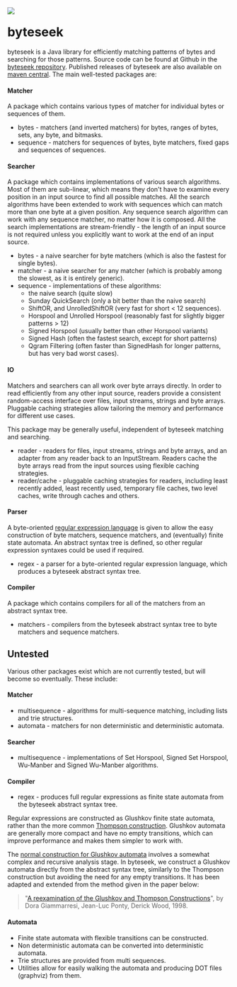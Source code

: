 
<img align="left" src="images/byteseek_logo_64x63.png"> 

# byteseek

byteseek is a Java library for efficiently matching patterns of bytes and searching for those patterns.  Source code can be found at Github in the [byteseek repository](https://github.com/nishihatapalmer/byteseek). Published releases of byteseek are also available on [maven central](https://search.maven.org/#search|ga|1|byteseek).  The main well-tested packages are:

#### Matcher

A package which contains various types of matcher for individual bytes or sequences of them.
* bytes - matchers (and inverted matchers) for bytes, ranges of bytes, sets, any byte, and bitmasks.
* sequence - matchers for sequences of bytes, byte matchers, fixed gaps and sequences of sequences.  

#### Searcher

A package which contains implementations of various search algorithms.  Most of them are sub-linear, which means they don't have to examine every position in an input source to find all possible matches.  All the search algorithms have been extended to work with sequences which can match more than one byte at a given position.  Any sequence search algorithm can work with any sequence matcher, no matter how it is composed.  All the search implementations are stream-friendly - the length of an input source is not required unless you explicitly want to work at the end of an input source.  

* bytes - a naive searcher for byte matchers (which is also the fastest for single bytes).
* matcher - a naive searcher for any matcher (which is probably among the slowest, as it is entirely generic).
* sequence - implementations of these algorithms:
  * the naive search (quite slow)
  * Sunday QuickSearch (only a bit better than the naive search)
  * ShiftOR, and UnrolledShiftOR (very fast for short < 12 sequences).
  * Horspool and Unrolled Horspool (reasonably fast for slightly bigger patterns > 12)
  * Signed Horspool (usually better than other Horspool variants)
  * Signed Hash (often the fastest search, except for short patterns)
  * Qgram Filtering (often faster than SignedHash for longer patterns, but has very bad worst cases).

#### IO

Matchers and searchers can all work over byte arrays directly.  In order to read efficiently from any other input source,
readers provide a consistent random-access interface over files, input streams, strings and byte arrays.  Pluggable caching strategies allow tailoring the memory and performance for different use cases.

This package may be generally useful, independent of byteseek matching and searching.

* reader - readers for files, input streams, strings and byte arrays, and an adapter from any reader back to an InputStream.  Readers cache the byte arrays read from the input sources using flexible caching strategies.
* reader/cache - pluggable caching strategies for readers, including least recently added, least recently used, temporary file caches, two level caches, write through caches and others.

#### Parser
A byte-oriented [regular expression language](syntax.md) is given to allow the easy construction of byte matchers, sequence matchers, and (eventually) finite state automata.  An abstract syntax tree is defined, so other regular expression syntaxes could be used if required.
* regex - a parser for a byte-oriented regular expression language, which produces a byteseek abstract syntax tree.

#### Compiler
A package which contains compilers for all of the matchers from an abstract syntax tree.
* matchers - compilers from the byteseek abstract syntax tree to byte matchers and sequence matchers.

## Untested
Various other packages exist which are not currently tested, but will become so eventually.  These include:

#### Matcher
* multisequence - algorithms for multi-sequence matching, including lists and trie structures.
* automata - matchers for non deterministic and deterministic automata.

#### Searcher
* multisequence - implementations of Set Horspool, Signed Set Horspool, Wu-Manber and Signed Wu-Manber algorithms.

#### Compiler
* regex - produces full regular expressions as finite state automata from the byteseek abstract syntax tree.

Regular expressions are constructed as Glushkov finite state automata, rather than the more common [Thompson construction](https://en.wikipedia.org/wiki/Thompson's_construction).  Glushkov automata are generally more compact and have no empty transitions, which can improve performance and makes them simpler to work with.

The [normal construction for Glushkov automata](https://en.wikipedia.org/wiki/Glushkov's_construction_algorithm) involves a somewhat complex and recursive analysis stage.  In byteseek, we construct a Glushkov automata directly from the abstract syntax tree, similarly to the Thompson construction but avoiding the need for any empty transitions. It has been adapted and extended from the method given in the paper below:

> "[A reexamination of the Glushkov and Thompson Constructions](http://citeseerx.ist.psu.edu/viewdoc/summary?doi=10.1.1.50.5883&rank=1)", by Dora Giammarresi, Jean-Luc Ponty, Derick Wood, 1998.

#### Automata
* Finite state automata with flexible transitions can be constructed. 
* Non deterministic automata can be converted into deterministic automata.
* Trie structures are provided from multi sequences. 
* Utilities allow for easily walking the automata and producing DOT files (graphviz) from them.

